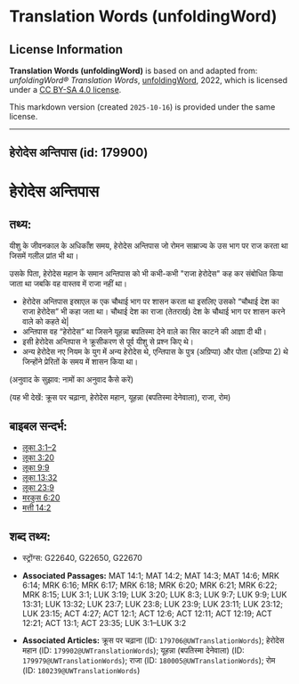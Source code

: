 # Translation Words (unfoldingWord)

## License Information

**Translation Words (unfoldingWord)** is based on and adapted from: _unfoldingWord® Translation Words_, [unfoldingWord](https://unfoldingword.org/utw), 2022, which is licensed under a [CC BY-SA 4.0 license](https://creativecommons.org/licenses/by-sa/4.0/legalcode.en).

This markdown version (created `2025-10-16`) is provided under the same license.



--------------------------------

## हेरोदेस अन्तिपास (id: 179900)

हेरोदेस अन्तिपास
================

तथ्य:
-----

यीशु के जीवनकाल के अधिकाँश समय, हेरोदेस अन्तिपास जो रोमन साम्राज्य के उस भाग पर राज करता था जिसमें गलील प्रांत भी था।

उसके पिता, हेरोदेस महान के समान अन्तिपास को भी कभी\-कभी "राजा हेरोदेस" कह कर संबोधित किया जाता था जबकि वह वास्तव में राजा नहीं था।

* हेरोदेस अन्तिपास इस्राएल क एक चौथाई भाग पर शासन करता था इसलिए उसको “चौथाई देश का राजा हेरोदेस” भी कहा जता था। चौथाई देश का राजा (तेतरार्ख) देश के चौथाई भाग पर शासन करने वाले को कहते थे\|
* अन्तिपास वह “हेरोदेस” था जिसने यूहन्ना बपतिस्मा देने वाले का सिर काटने की आज्ञा दी थी।
* इसी हेरोदेस अन्तिपास ने क्रूसीकरण से पूर्व यीशु से प्रश्न किए थे।
* अन्य हेरोदेस नए नियम के युग में अन्य हेरोदेस थे, एन्तिपास के पुत्र (अग्रिप्पा) और पोता (अग्रिप्पा 2\) थे जिन्होंने प्रेरितों के समय में शासन किया था।

(अनुवाद के सुझाव: नामों का अनुवाद कैसे करें)

(यह भी देखें: क्रूस पर चढ़ाना, हेरोदेस महान, यूहन्ना (बपतिस्मा देनेवाला), राजा, रोम)

बाइबल सन्दर्भ:
--------------

* [लूका 3:1–2](https://ref.ly/Luke3:1-Luke3:2)
* [लूका 3:20](https://ref.ly/Luke3:20)
* [लूका 9:9](https://ref.ly/Luke9:9)
* [लूका 13:32](https://ref.ly/Luke13:32)
* [लूका 23:9](https://ref.ly/Luke23:9)
* [मरकुस 6:20](https://ref.ly/Mark6:20)
* [मत्ती 14:2](https://ref.ly/Matt14:2)

शब्द तथ्य:
----------

* स्ट्रोंग्स: G22640, G22650, G22670

* **Associated Passages:** MAT 14:1; MAT 14:2; MAT 14:3; MAT 14:6; MRK 6:14; MRK 6:16; MRK 6:17; MRK 6:18; MRK 6:20; MRK 6:21; MRK 6:22; MRK 8:15; LUK 3:1; LUK 3:19; LUK 3:20; LUK 8:3; LUK 9:7; LUK 9:9; LUK 13:31; LUK 13:32; LUK 23:7; LUK 23:8; LUK 23:9; LUK 23:11; LUK 23:12; LUK 23:15; ACT 4:27; ACT 12:1; ACT 12:6; ACT 12:11; ACT 12:19; ACT 12:21; ACT 13:1; ACT 23:35; LUK 3:1–LUK 3:2
* **Associated Articles:** क्रूस पर चढ़ाना (ID: `179706@UWTranslationWords`); हेरोदेस महान (ID: `179902@UWTranslationWords`); यूहन्ना (बपतिस्मा देनेवाला) (ID: `179979@UWTranslationWords`); राजा (ID: `180005@UWTranslationWords`); रोम (ID: `180239@UWTranslationWords`)

